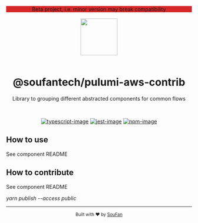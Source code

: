 <div style="background-color: #d62728" align="center">
Beta project, i.e. minor version may break compatibility
</div>
<br />

<div align="center">
  <img src="https://avatars2.githubusercontent.com/u/61063724?s=200&v=4" width="100px">
</div>

<br />

<div align="center">
  <h1>@soufantech/pulumi-aws-contrib</h1>
  <p>Library to grouping different abstracted components for common flows</p>
</div>

<br />

<div align="center">

[![typescript-image]][typescript-url] [![jest-image]][jest-url] [![npm-image]][npm-url]

</div>

How to use
----------

See component README

How to contribute
-----------------

See component README

*yarn publish --access public*

---

<div align="center">
  <sub>Built with ❤︎ by <a href="https://soufan.com.br">SouFan</a></sub>
</div>

[typescript-image]: https://img.shields.io/badge/Typescript-294E80.svg?style=for-the-badge&logo=typescript
[typescript-url]: "typescript"

[npm-image]: https://img.shields.io/npm/v/@soufantech/pulumi-aws-contrib.svg?style=for-the-badge&logo=npm
[npm-url]: https://npmjs.org/package/@soufantech/pulumi-aws-contrib "npm"

[jest-image]: https://img.shields.io/badge/tested_with-jest-99424f.svg?style=for-the-badge&logo=jest
[jest-url]: https://github.com/facebook/jest "jest"
